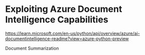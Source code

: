 # Exploiting Azure Document Intelligence Capabilities

https://learn.microsoft.com/en-us/python/api/overview/azure/ai-documentintelligence-readme?view=azure-python-preview

Document Summarization

